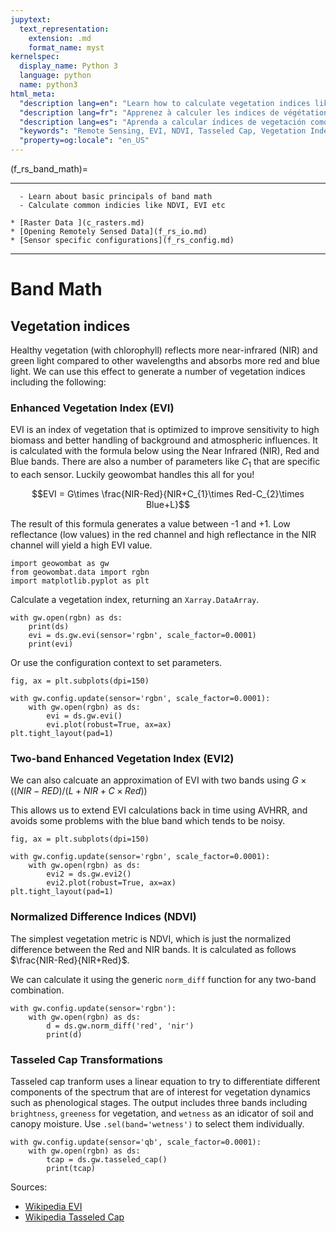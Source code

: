```yaml
---
jupytext:
  text_representation:
    extension: .md
    format_name: myst
kernelspec:
  display_name: Python 3
  language: python
  name: python3
html_meta:
  "description lang=en": "Learn how to calculate vegetation indices like EVI, NDVI, and Tasseled Cap from remotely sensed data using python"
  "description lang=fr": "Apprenez à calculer les indices de végétation tels que EVI, NDVI et Tasseled Cap à partir de données détectées à distance à l'aide de python"
  "description lang=es": "Aprenda a calcular índices de vegetación como EVI, NDVI y Tasseled Cap a partir de datos de detección remota usando Python"
  "keywords": "Remote Sensing, EVI, NDVI, Tasseled Cap, Vegetation Index"
  "property=og:locale": "en_US"
---
```

 

(f_rs_band_math)=

---------------
```{admonition} Learning Objectives
  - Learn about basic principals of band math
  - Calculate common indicies like NDVI, EVI etc
```
```{admonition} Review
* [Raster Data ](c_rasters.md)
* [Opening Remotely Sensed Data](f_rs_io.md)
* [Sensor specific configurations](f_rs_config.md)
```
--------------


# Band Math

## Vegetation indices
Healthy vegetation (with chlorophyll) reflects more near-infrared (NIR) and green light compared to other wavelengths and absorbs more red and blue light. We can use this effect to generate a number of vegetation indices including the following:


### Enhanced Vegetation Index (EVI)
EVI is an index of vegetation that is optimized to improve sensitivity to high biomass and better handling of background and atmospheric influences. It is calculated with the formula below using the Near Infrared (NIR), Red and Blue bands. There are also a number of parameters like $C_{1}$ that are specific to each sensor. Luckily geowombat handles this all for you! 

$$EVI = G\times \frac{NIR-Red}{NIR+C_{1}\times Red-C_{2}\times Blue+L}$$

The result of this formula generates a value between -1 and +1.  Low reflectance (low values) in the red channel and high reflectance in the NIR channel will yield a high EVI value.

```{code-cell} ipython3
import geowombat as gw
from geowombat.data import rgbn
import matplotlib.pyplot as plt

```

Calculate a vegetation index, returning an `Xarray.DataArray`.

```{code-cell} ipython3
with gw.open(rgbn) as ds:
    print(ds)
    evi = ds.gw.evi(sensor='rgbn', scale_factor=0.0001)
    print(evi)
```

Or use the configuration context to set parameters.

```{code-cell} ipython3
fig, ax = plt.subplots(dpi=150)

with gw.config.update(sensor='rgbn', scale_factor=0.0001):
    with gw.open(rgbn) as ds:
        evi = ds.gw.evi()
        evi.plot(robust=True, ax=ax)
plt.tight_layout(pad=1)
```

### Two-band Enhanced Vegetation Index (EVI2)
We can also calcuate an approximation of EVI with two bands using $G\times ((NIR-RED)/(L+NIR+C\times Red))$

This allows us to extend EVI calculations back in time using AVHRR, and avoids some problems with the blue band which tends to be noisy. 

```{code-cell} ipython3
fig, ax = plt.subplots(dpi=150)

with gw.config.update(sensor='rgbn', scale_factor=0.0001):
    with gw.open(rgbn) as ds:
        evi2 = ds.gw.evi2()
        evi2.plot(robust=True, ax=ax)
plt.tight_layout(pad=1)
```

### Normalized Difference Indices (NDVI)
The simplest vegetation metric is NDVI, which is just the normalized difference between the Red and NIR bands. It is calculated as follows $\frac{NIR-Red}{NIR+Red}$.

We can calculate it using the generic `norm_diff` function for any two-band combination.

```{code-cell} ipython3
with gw.config.update(sensor='rgbn'):
    with gw.open(rgbn) as ds:
        d = ds.gw.norm_diff('red', 'nir')
        print(d)
```

### Tasseled Cap Transformations
Tasseled cap tranform uses a linear equation to try to differentiate different components of the spectrum that are of interest for vegetation dynamics such as phenological stages. The output includes three bands including `brightness`, `greeness` for vegetation, and `wetness` as an idicator of soil and canopy moisture. Use `.sel(band='wetness')` to select them individually.

```{code-cell} ipython3
with gw.config.update(sensor='qb', scale_factor=0.0001):
    with gw.open(rgbn) as ds:
        tcap = ds.gw.tasseled_cap()
        print(tcap) 
``` 

Sources: 
- [Wikipedia EVI](https://en.wikipedia.org/wiki/Enhanced_vegetation_index)
- [Wikipedia Tasseled Cap](https://en.wikipedia.org/wiki/Tasseled_cap_transformation)